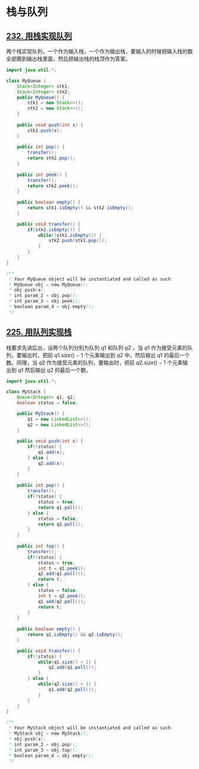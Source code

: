 # 栈与队列

## [232. 用栈实现队列](https://leetcode.cn/problems/implement-queue-using-stacks/)

两个栈实现队列，一个作为输入栈，一个作为输出栈，要输入的时候把输入栈的数全部腾到输出栈里面，然后把输出栈的栈顶作为答案。

```java
import java.util.*;

class MyQueue {
    Stack<Integer> stk1;
    Stack<Integer> stk2;
    public MyQueue() {
        stk1 = new Stack<>();
        stk2 = new Stack<>();
    }
    
    public void push(int x) {
        stk1.push(x);
    }
    
    public int pop() {
        transfer();
        return stk2.pop();
    }
    
    public int peek() {
        transfer();
        return stk2.peek();
    }
    
    public boolean empty() {
        return stk1.isEmpty() && stk2.isEmpty();
    }

    public void transfer() {
        if(stk2.isEmpty()) {
            while(!stk1.isEmpty()) {
                stk2.push(stk1.pop());
            }
        }
    }
}

/**
 * Your MyQueue object will be instantiated and called as such:
 * MyQueue obj = new MyQueue();
 * obj.push(x);
 * int param_2 = obj.pop();
 * int param_3 = obj.peek();
 * boolean param_4 = obj.empty();
 */
```

## [225. 用队列实现栈](https://leetcode.cn/problems/implement-stack-using-queues/)

栈要求先进后出，设两个队列分别为队列 $q1$ 和队列 $q2$ ，当 $q1$ 作为接受元素的队列，要输出时，把前 $q1.size() - 1$ 个元素输出到 $q2$ 中，然后输出 $q1$ 的最后一个数。同理，当 $q2$ 作为接受元素的队列，要输出时，把前 $q2.size() - 1$ 个元素输出到 $q1$ 然后输出 $q2$ 的最后一个数。

```java
import java.util.*;

class MyStack {
    Queue<Integer> q1, q2;
    boolean status = false;

    public MyStack() {
        q1 = new LinkedList<>();    
        q2 = new LinkedList<>();
    }
    
    public void push(int x) {
        if(!status) {
            q1.add(x);
        } else {
            q2.add(x);
        }
    }
    
    public int pop() {
        transfer();
        if(!status) {
            status = true;
            return q1.poll();
        } else {
            status = false;
            return q2.poll();
        }
    }
    
    public int top() {
        transfer();
        if(!status) {
            status = true;
            int t = q1.peek();
            q2.add(q1.poll());
            return t;
        } else {
            status = false;
            int t = q2.peek();
            q1.add(q2.poll());
            return t;
        }
    }
    
    public boolean empty() {
        return q1.isEmpty() && q2.isEmpty();
    }

    public void transfer() {
        if(!status) {
            while(q1.size() > 1) {
                q2.add(q1.poll());
            }
        } else {
            while(q2.size() > 1) {
                q1.add(q2.poll());
            }
        }
    }
}

/**
 * Your MyStack object will be instantiated and called as such:
 * MyStack obj = new MyStack();
 * obj.push(x);
 * int param_2 = obj.pop();
 * int param_3 = obj.top();
 * boolean param_4 = obj.empty();
 */
```

